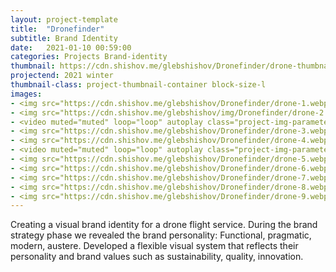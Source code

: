 ```yaml
---
layout: project-template
title:  "Dronefinder"
subtitle: Brand Identity
date:   2021-01-10 00:59:00
categories: Projects Brand-identity
thumbnail: https://cdn.shishov.me/glebshishov/Dronefinder/drone-thumbnail.webp
projectend: 2021 winter
thumbnail-class: project-thumbnail-container block-size-l
images:
- <img src="https://cdn.shishov.me/glebshishov/Dronefinder/drone-1.webp" class="project-img-parameters img-size-full" alt="Dronefinder-1">
- <img src="https://cdn.shishov.me/glebshishov/img/Dronefinder/drone-2.webp" class="project-img-parameters img-size-full" alt="Dronefinder-2">
- <video muted="muted" loop="loop" autoplay class="project-img-parameters img-size-tri"> <source src="https://cdn.shishov.me/glebshishov/Dronefinder/drone-anim-fly.webm"></video>
- <img src="https://cdn.shishov.me/glebshishov/Dronefinder/drone-3.webp" class="project-img-parameters img-size-full" alt="Dronefinder-3">
- <img src="https://cdn.shishov.me/glebshishov/Dronefinder/drone-4.webp" class="project-img-parameters img-size-full" alt="Dronefinder-4">
- <video muted="muted" loop="loop" autoplay class="project-img-parameters img-size-tri"> <source src="https://cdn.shishov.me/glebshishov/Dronefinder/drone-anim-patter.mp4"></video>
- <img src="https://cdn.shishov.me/glebshishov/Dronefinder/drone-5.webp" class="project-img-parameters img-size-full" alt="Dronefinder-1">
- <img src="https://cdn.shishov.me/glebshishov/Dronefinder/drone-6.webp" class="project-img-parameters img-size-full" alt="Dronefinder-1">
- <img src="https://cdn.shishov.me/glebshishov/Dronefinder/drone-7.webp" class="project-img-parameters img-size-full" alt="Dronefinder-1">
- <img src="https://cdn.shishov.me/glebshishov/Dronefinder/drone-8.webp" class="project-img-parameters img-size-full" alt="Dronefinder-1">
- <img src="https://cdn.shishov.me/glebshishov/Dronefinder/drone-9.webp" class="project-img-parameters img-size-full" alt="Dronefinder-1">
---
```


Creating a visual brand identity for a drone flight service.
During the brand strategy phase we revealed the brand personality: Functional, pragmatic, modern, austere. Developed a flexible visual system that reflects their personality and brand values such as sustainability, quality, innovation. 
